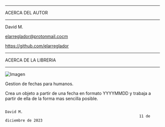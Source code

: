 ************************************
ACERCA DEL AUTOR
************************************

David M.

elarreglador@protonmail.cocm

https://github.com/elarreglador


************************************
ACERCA DE LA LIBRERIA
************************************

![Imagen]()

Gestion de fechas para humanos.

Crea un objeto a partir de una fecha en formato YYYYMMDD y trabaja a partir de ella de la forma mas 
sencilla posible.



                                                                                David M.
                                                                 11 de diciembre de 2023


